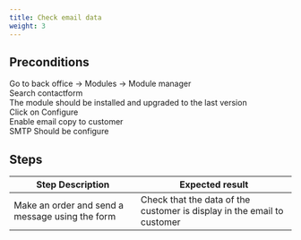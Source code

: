 ```yaml
---
title: Check email data
weight: 3
---
```


## Preconditions

Go to back office -> Modules -> Module manager\
Search contactform\
The module should be installed and upgraded to the last version\
Click on Configure\
Enable email copy to customer\
SMTP Should be configure
## Steps
| Step Description | Expected result |
| ----- | ----- |
| Make an order and send a message using the form | Check that the data of the customer is display in the email to customer |
